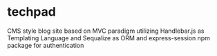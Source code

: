 # techpad
CMS style blog site based on MVC paradigm utilizing Handlebar.js as Templating Language and Sequalize as ORM and  express-session npm package for authentication
